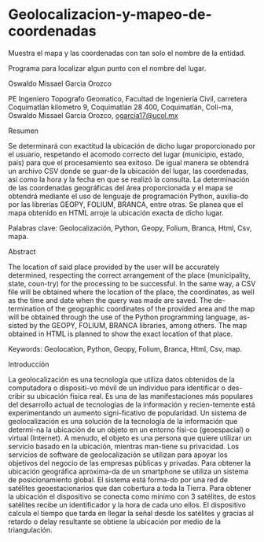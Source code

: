 # Geolocalizacion-y-mapeo-de-coordenadas
Muestra el mapa y las coordenadas con tan solo el nombre de la entidad.

Programa para localizar algun punto con el nombre del lugar.

Oswaldo Missael Garcia Orozco 

PE Ingeniero Topografo Geomatico, Facultad de Ingeniería Civil, carretera Coquimatlán kilometro 9, Coquimatlán 28 400, Coquimatlán, Coli-ma, Oswaldo Missael Garcia Orozco, ogarcia17@ucol.mx

Resumen

Se determinará con exactitud la ubicación de dicho lugar proporcionado por el usuario, respetando el acomodo correcto del lugar (municipio, estado, país) para que el procesamiento sea exitoso. De igual manera se obtendrá un archivo CSV donde se guar-de la ubicación del lugar, las coordenadas, así como la hora y la fecha en que se realizó la consulta. La determinación de las coordenadas geográficas del área proporcionada y el mapa se obtendrá mediante el uso de lenguaje de programación Python, auxilia-do por las librerías GEOPY, FOLIUM, BRANCA, entre otras. Se planea que el mapa obtenido en HTML arroje la ubicación exacta de dicho lugar.

Palabras clave: Geolocalización, Python, Geopy, Folium, Branca, Html, Csv, mapa.

Abstract

The location of said place provided by the user will be accurately determined, respecting the correct arrangement of the place (municipality, state, coun-try) for the processing to be successful. In the same way, a CSV file will be obtained where the location of the place, the coordinates, as well as the time and date when the query was made are saved. The de-termination of the geographic coordinates of the provided area and the map will be obtained through the use of the Python programming language, as-sisted by the GEOPY, FOLIUM, BRANCA libraries, among others. The map obtained in HTML is planned to show the exact location of that place.

Keywords: Geolocation, Python, Geopy, Folium, Branca, Html, Csv, map.

Introducción

La geolocalización es una tecnología que utiliza datos obtenidos de la computadora o dispositi-vo móvil de un individuo para identificar o des-cribir su ubicación física real. Es una de las manifestaciones más populares del desarrollo actual de tecnologías de la información y recien-temente está experimentando un aumento signi-ficativo de popularidad.
Un sistema de geolocalización es una solución de la tecnología de la información que determi-na la ubicación de un objeto en un entorno físi-co (geoespacial) o virtual (Internet). A menudo, el objeto es una persona que quiere utilizar un servicio basado en la ubicación, mientras man-tiene su privacidad.
Los servicios de software de geolocalización se utilizan para apoyar los objetivos del negocio de las empresas públicas y privadas.
Para obtener la ubicación geográfica aproxima-da de un smartphone se utiliza un sistema de posicionamiento global. El sistema está forma-do por una red de satélites geoestacionarios que dan cobertura a toda la Tierra. Para obtener la ubicación el dispositivo se conecta como mínimo con 3 satélites, de estos satélites recibe un identificador y la hora de cada uno ellos. El dispositivo calcula el tiempo que tarda en llegar la señal desde los satélites y gracias al retardo o delay resultante se obtiene la ubicación por medio de la triangulación.
